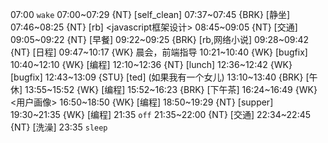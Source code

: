 07:00 `wake`
07:00~07:29 {NT} [self_clean]
07:37~07:45 {BRK} [静坐]
07:46~08:25 {NT} [rb] <javascript框架设计>
08:45~09:05 {NT} [交通]
09:05~09:22 {NT} [早餐]
09:22~09:25 {BRK} [rb,网络小说]
09:28~09:42 {NT} [日程]
09:47~10:17 {WK} <WA> 晨会，前端指导
10:21~10:40 {WK} [bugfix] <life-time-tracker>
10:40~12:10 {WK} [编程] <life-time-tracker>
12:10~12:36 {NT} [lunch]
12:36~12:42 {WK} [bugfix] <life-time-tracker>
12:43~13:09 {STU} [ted] <OTD> (如果我有一个女儿)
13:10~13:40 {BRK} [午休]
13:55~15:52 {WK} [编程] <life-time-tracker>
15:52~16:23 {BRK} [下午茶]
16:24~16:49 {WK} <用户画像>
16:50~18:50 {WK} [编程] <life-time-tracker>
18:50~19:29 {NT} [supper]
19:30~21:35 {WK} [编程] <life-time-tracker>
21:35 `off`
21:35~22:00 {NT} [交通]
22:34~22:45 {NT} [洗澡]
23:35 `sleep`